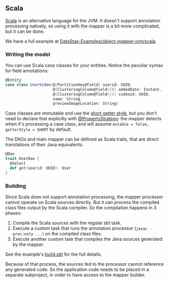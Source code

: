 ## Scala

[Scala](https://www.scala-lang.org/) is an alternative language for the JVM. It doesn't support
annotation processing natively, so using it with the mapper is a bit more complicated, but it can be
done.

We have a full example at [DataStax-Examples/object-mapper-jvm/scala].

### Writing the model

You can use Scala case classes for your entities. Notice the peculiar syntax for field annotations:
 
```scala
@Entity
case class UserVideo(@(PartitionKey@field) userid: UUID,
                     @(ClusteringColumn@field)(0) addedDate: Instant,
                     @(ClusteringColumn@field)(1) videoid: UUID,
                     name: String,
                     previewImageLocation: String)
```

Case classes are immutable and use the [short getter style](../../entities#getter-style), but you
don't need to declare that explicitly with [@PropertyStrategy]: the mapper detects when it's
processing a case class, and will assume `mutable = false, getterStyle = SHORT` by default.

The DAOs and main mapper can be defined as Scala traits, that are direct translations of their Java
equivalents:

```scala
@Dao
trait UserDao {
  @Select
  def get(userid: UUID): User
}
```

### Building

Since Scala does not support annotation processing, the mapper processor cannot operate on Scala
sources directly. But it can process the compiled class files output by the Scala compiler. So the
compilation happens in 3 phases:

1. Compile the Scala sources with the regular sbt task.
2. Execute a custom task that runs the annotation processor (`javac -proc:only ...`) on the compiled
   class files.
3. Execute another custom task that compiles the Java sources generated by the mapper.

See the example's [build.sbt] for the full details.

Because of that process, the sources fed to the processor cannot reference any generated code. So
the application code needs to be placed in a separate subproject, in order to have access to the
mapper builder.

[DataStax-Examples/object-mapper-jvm/scala]: https://github.com/DataStax-Examples/object-mapper-jvm/tree/master/scala
[build.sbt]: https://github.com/DataStax-Examples/object-mapper-jvm/blob/master/scala/build.sbt

[@PropertyStrategy]: https://docs.datastax.com/en/drivers/java/4.8/com/datastax/oss/driver/api/mapper/annotations/PropertyStrategy.html
